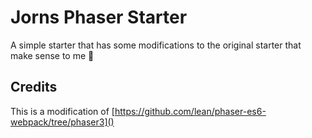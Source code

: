 # Jorns Phaser Starter

A simple starter that has some modifications to the original starter that make sense to me 🙂

## Credits

This is a modification of [https://github.com/lean/phaser-es6-webpack/tree/phaser3]()
